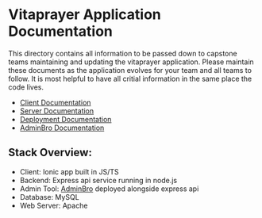 # Vitaprayer Application Documentation
This directory contains all information to be passed down to capstone teams maintaining and updating the vitaprayer application. Please maintain these documents as the application evolves for your team and all teams to follow. It is most helpful to have all critial information in the same place the code lives.

- [Client Documentation](client/README.md)
- [Server Documentation](server/README.md)
- [Deployment Documentation](deployment/README.md)
- [AdminBro Documentation](adminbro/README.md)

## Stack Overview:
- Client: Ionic app built in JS/TS
- Backend: Express api service running in node.js
- Admin Tool: [AdminBro](https://adminbro.com/) deployed alongside express api
- Database: MySQL
- Web Server: Apache